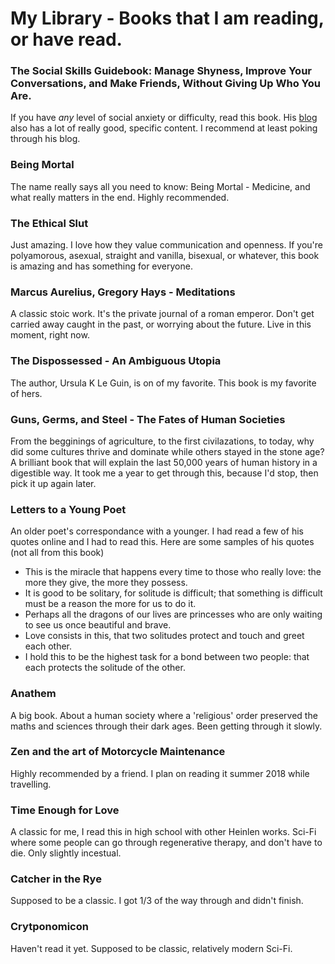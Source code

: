 # My Library - Books that I am reading, or have read.

### The Social Skills Guidebook: Manage Shyness, Improve Your Conversations, and Make Friends, Without Giving Up Who You Are.
If you have _any_ level of social anxiety or difficulty, read this book. His [blog](https://www.succeedsocially.com/thesocialskillsguidebook) also has a lot of really good, specific content. I recommend at least poking through his blog.

### Being Mortal
The name really says all you need to know: Being Mortal - Medicine, and what really matters in the end.
Highly recommended.

### The Ethical Slut
Just amazing. I love how they value communication and openness. If you're polyamorous, asexual, straight and vanilla, bisexual, or whatever, this book is amazing and has something for everyone.

### Marcus Aurelius, Gregory Hays - Meditations
A classic stoic work. It's the private journal of a roman emperor. Don't get carried away caught in the past, or worrying about the future. Live in this moment, right now.

### The Dispossessed - An Ambiguous Utopia
The author, Ursula K Le Guin, is on of my favorite. This book is my favorite of hers.

### Guns, Germs, and Steel - The Fates of Human Societies
From the begginings of agriculture, to the first civilazations, to today, why did some cultures thrive and dominate while others stayed in the stone age? A brilliant book that will explain the last 50,000 years of human history in a digestible way.
It took me a year to get through this, because I'd stop, then pick it up again later.

### Letters to a Young Poet
An older poet's correspondance with a younger. I had read a few of his quotes online and I had to read this. Here are some samples of his quotes (not all from this book)
* This is the miracle that happens every time to those who really love: the more they give, the more they possess.
* It is good to be solitary, for solitude is difficult; that something is difficult must be a reason the more for us to do it.
* Perhaps all the dragons of our lives are princesses who are only waiting to see us once beautiful and brave.
* Love consists in this, that two solitudes protect and touch and greet each other.
* I hold this to be the highest task for a bond between two people: that each protects the solitude of the other.

### Anathem
A big book. About a human society where a 'religious' order preserved the maths and sciences through their dark ages. Been getting through it slowly. 

### Zen and the art of Motorcycle Maintenance
Highly recommended by a friend. I plan on reading it summer 2018 while travelling.

### Time Enough for Love
A classic for me, I read this in high school with other Heinlen works. Sci-Fi where some people can go through regenerative therapy, and don't have to die. Only slightly incestual.

### Catcher in the Rye
Supposed to be a classic. I got 1/3 of the way through and didn't finish.

### Crytponomicon
Haven't read it yet. Supposed to be classic, relatively modern Sci-Fi.
